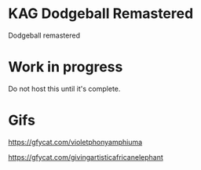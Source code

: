 # KAG Dodgeball Remastered
Dodgeball remastered

# Work in progress
Do not host this until it's complete. 

# Gifs

https://gfycat.com/violetphonyamphiuma

https://gfycat.com/givingartisticafricanelephant

